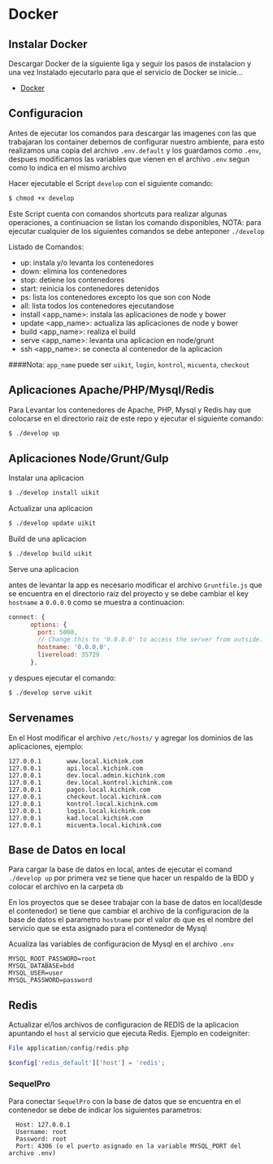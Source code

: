 # Docker

## Instalar Docker

Descargar Docker de la siguiente liga y seguir los pasos de instalacion y
una vez Instalado ejecutarlo para que el servicio de Docker se inicie...

* [Docker]


## Configuracion
Antes de ejecutar los comandos para descargar las imagenes con las que trabajaran los container debemos de configurar nuestro ambiente, para esto realizamos una copia del archivo `.env.default` y los guardamos como `.env`, despues modificamos las variables que vienen en el archivo `.env` segun como lo indica en el mismo archivo

Hacer ejecutable el Script `develop` con el siguiente comando:

```sh
$ chmod +x develop
```
Este Script cuenta con comandos shortcuts para realizar algunas operaciones, a continuacion se listan los comando disponibles, NOTA: para ejecutar cualquier de los siguientes comandos se debe anteponer `./develop`

Listado de Comandos:

  - up: instala y/o levanta los contenedores
  - down: elimina los contenedores
  - stop: detiene los contenedores
  - start: reinicia los contenedores detenidos
  - ps: lista los contenedores excepto los que son con Node
  - all: lista todos los contenedores ejecutandose
  - install \<app_name\>: instala las aplicaciones de node y bower
  - update \<app_name\>: actualiza las aplicaciones de node y bower
  - build \<app_name\>: realiza el build
  - serve \<app_name\>: levanta una aplicacion en node/grunt
  - ssh \<app_name\>: se conecta al contenedor de la aplicacion

####Nota: `app_name` puede ser `uikit`, `login`, `kontrol`, `micuenta`, `checkout`

## Aplicaciones Apache/PHP/Mysql/Redis

Para Levantar los contenedores de Apache, PHP, Mysql y Redis hay que colocarse en el directorio raiz de este repo y ejecutar el siguiente comando:

```sh
$ ./develop up
```

## Aplicaciones Node/Grunt/Gulp

Instalar una aplicacion

```sh
$ ./develop install uikit
```

Actualizar una aplicacion

```sh
$ ./develop update uikit
```

Build de una aplicacion

```sh
$ ./develop build uikit
```

Serve una aplicacion

antes de levantar la app es necesario modificar el archivo `Gruntfile.js` que se encuentra en el directorio raiz del proyecto y se debe cambiar el key `hostname` a `0.0.0.0` como se muestra a continuacion:

```js
connect: {
      options: {
        port: 5000,
        // Change this to '0.0.0.0' to access the server from outside.
        hostname: '0.0.0.0',
        livereload: 35729
      },
```
y despues ejecutar el comando:

```sh
$ ./develop serve uikit
```

## Servenames

En el Host modificar el archivo `/etc/hosts/` y agregar los dominios de las aplicaciones, ejemplo:

```
127.0.0.1       www.local.kichink.com
127.0.0.1       api.local.kichink.com
127.0.0.1       dev.local.admin.kichink.com
127.0.0.1       dev.local.kontrol.kichink.com
127.0.0.1       pagos.local.kichink.com
127.0.0.1       checkout.local.kichink.com
127.0.0.1       kontrol.local.kichink.com
127.0.0.1       login.local.kichink.com
127.0.0.1       kad.local.kichink.com
127.0.0.1       micuenta.local.kichink.com
```

## Base de Datos en local
Para cargar la base de datos en local, antes de ejecutar el comand `./develop up` por primera vez se tiene que hacer un respaldo de la
BDD y colocar el archivo en la carpeta `db`

En los proyectos que se desee trabajar con la base de datos en local(desde el contenedor) se tiene que cambiar el archivo de la configuracion de la base de datos el parametro `hostname` por el valor `db` que es el nombre del servicio que se esta asignado para el contenedor de Mysql

Acualiza las variables de configuracion de Mysql en el archivo `.env`

```
MYSQL_ROOT_PASSWORD=root
MYSQL_DATABASE=bdd
MYSQL_USER=user
MYSQL_PASSWORD=password
```

## Redis
Actualizar el/los archivos de configuracion de REDIS de la aplicacion apuntando el `host` al servicio que ejecuta Redis. Ejemplo en codeigniter:

```php
File application/config/redis.php

$config['redis_default']['host'] = 'redis';
```

### SequelPro
Para conectar `SequelPro` con la base de datos que se encuentra en el contenedor se debe de indicar los siguientes parametros:

```
  Host: 127.0.0.1
  Username: root
  Password: root
  Port: 4306 (o el puerto asignado en la variable MYSQL_PORT del archivo .env)
```

[Docker]: <https://www.docker.com/products/docker>
